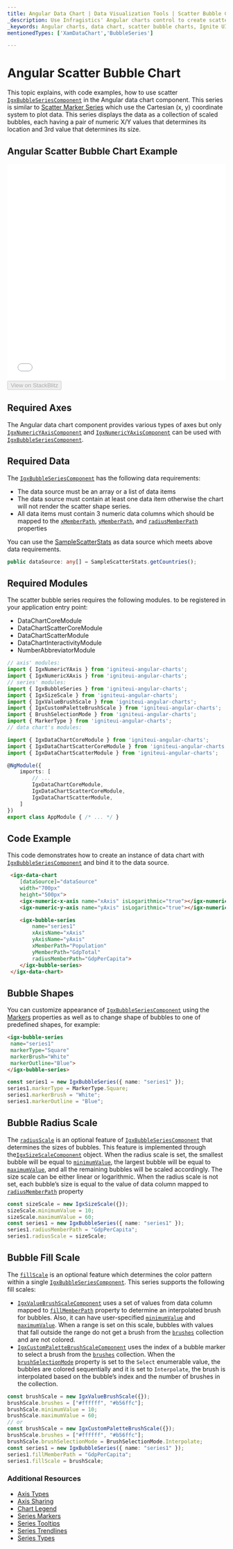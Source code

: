 ```yaml
---
title: Angular Data Chart | Data Visualization Tools | Scatter Bubble Chart | Data Binding | Infragistics
_description: Use Infragistics' Angular charts control to create scatter bubble charts. Learn about our Ignite UI for Angular graph types!
_keywords: Angular charts, data chart, scatter bubble charts, Ignite UI for Angular, Infragistics
mentionedTypes: ['XamDataChart','BubbleSeries']

---
```


# Angular Scatter Bubble Chart

This topic explains, with code examples, how to use scatter [`IgxBubbleSeriesComponent`]({environment:dvapibaseurl}/products/ignite-ui-angular/api/docs/typescript/latest/classes/igxbubbleseriescomponent.html) in the Angular data chart component. This series
is similar to [Scatter Marker Series](data-chart-type-scatter-point-series.md) which use the Cartesian (x, y) coordinate system to plot data. This series displays the data as a collection of scaled bubbles, each having a pair of numeric X/Y values that determines its location and 3rd value that determines its size.

## Angular Scatter Bubble Chart Example

<div class="sample-container loading" style="height: 500px">
    <iframe id="data-chart-type-scatter-bubble-series-iframe" src='{environment:dvDemosBaseUrl}/charts/data-chart-type-scatter-bubble-series' width="100%" height="100%" seamless frameBorder="0" onload="onXPlatSampleIframeContentLoaded(this);" alt="Angular Scatter Bubble Chart Example"></iframe>
</div>
<div>
    <button data-localize="stackblitz" disabled class="stackblitz-btn" data-iframe-id="data-chart-type-scatter-bubble-series-iframe" data-demos-base-url="{environment:dvDemosBaseUrl}">View on StackBlitz
    </button>


</div>

<div class="divider--half"></div>

## Required Axes

The Angular data chart component provides various types of axes but only [`IgxNumericYAxisComponent`]({environment:dvapibaseurl}/products/ignite-ui-angular/api/docs/typescript/latest/classes/igxnumericyaxiscomponent.html) and [`IgxNumericYAxisComponent`]({environment:dvapibaseurl}/products/ignite-ui-angular/api/docs/typescript/latest/classes/igxnumericyaxiscomponent.html) can be used with [`IgxBubbleSeriesComponent`]({environment:dvapibaseurl}/products/ignite-ui-angular/api/docs/typescript/latest/classes/igxbubbleseriescomponent.html).

## Required Data

The [`IgxBubbleSeriesComponent`]({environment:dvapibaseurl}/products/ignite-ui-angular/api/docs/typescript/latest/classes/igxbubbleseriescomponent.html) has the following data requirements:

-   The data source must be an array or a list of data items
-   The data source must contain at least one data item otherwise the chart will not render the scatter shape series.
-   All data items must contain 3 numeric data columns which should be mapped to the [`xMemberPath`]({environment:dvapibaseurl}/products/ignite-ui-angular/api/docs/typescript/latest/classes/igxscatterbasecomponent.html#xmemberpath), [`yMemberPath`]({environment:dvapibaseurl}/products/ignite-ui-angular/api/docs/typescript/latest/classes/igxscatterbasecomponent.html#ymemberpath), and [`radiusMemberPath`]({environment:dvapibaseurl}/products/ignite-ui-angular/api/docs/typescript/latest/classes/igxbubbleseriescomponent.html#radiusmemberpath) properties

You can use the [SampleScatterStats](data-chart-data-sources-stats.md) as data source which meets above data requirements.

```ts
public dataSource: any[] = SampleScatterStats.getCountries();
```

## Required Modules

The scatter bubble series requires the following modules<!-- Angular, React, WebComponents -->.<!-- end: Angular, React, WebComponents --><!-- Blazor --> to be registered in your application entry point:

-   DataChartCoreModule
-   DataChartScatterCoreModule
-   DataChartScatterModule
-   DataChartInteractivityModule
-   NumberAbbreviatorModule
    <!-- end: Blazor -->

```ts
// axis' modules:
import { IgxNumericYAxis } from 'igniteui-angular-charts';
import { IgxNumericXAxis } from 'igniteui-angular-charts';
// series' modules:
import { IgxBubbleSeries } from 'igniteui-angular-charts';
import { IgxSizeScale } from 'igniteui-angular-charts';
import { IgxValueBrushScale } from 'igniteui-angular-charts';
import { IgxCustomPaletteBrushScale } from 'igniteui-angular-charts';
import { BrushSelectionMode } from 'igniteui-angular-charts';
import { MarkerType } from 'igniteui-angular-charts';
// data chart's modules:

import { IgxDataChartCoreModule } from 'igniteui-angular-charts';
import { IgxDataChartScatterCoreModule } from 'igniteui-angular-charts';
import { IgxDataChartScatterModule } from 'igniteui-angular-charts';

@NgModule({
    imports: [
        // ...
        IgxDataChartCoreModule,
        IgxDataChartScatterCoreModule,
        IgxDataChartScatterModule,
    ]
})
export class AppModule { /* ... */ }
```

## Code Example

This code demonstrates how to create an instance of data chart with [`IgxBubbleSeriesComponent`]({environment:dvapibaseurl}/products/ignite-ui-angular/api/docs/typescript/latest/classes/igxbubbleseriescomponent.html) and bind it to the data source.

```html
 <igx-data-chart
    [dataSource]="dataSource"
    width="700px"
    height="500px">
    <igx-numeric-x-axis name="xAxis" isLogarithmic="true"></igx-numeric-x-axis>
    <igx-numeric-y-axis name="yAxis" isLogarithmic="true"></igx-numeric-y-axis>

    <igx-bubble-series
        name="series1"
        xAxisName="xAxis"
        yAxisName="yAxis"
        xMemberPath="Population"
        yMemberPath="GdpTotal"
        radiusMemberPath="GdpPerCapita">
    </igx-bubble-series>
 </igx-data-chart>
```

## Bubble Shapes

You can customize appearance of [`IgxBubbleSeriesComponent`]({environment:dvapibaseurl}/products/ignite-ui-angular/api/docs/typescript/latest/classes/igxbubbleseriescomponent.html) using the [Markers](data-chart-series-markers.md) properties as well as to change shape of bubbles to one of predefined shapes, for example:

```html
<igx-bubble-series
 name="series1"
 markerType="Square"
 markerBrush="White"
 markerOutline="Blue">
</igx-bubble-series>
```

```ts
const series1 = new IgxBubbleSeries({ name: "series1" });
series1.markerType = MarkerType.Square;
series1.markerBrush = "White";
series1.markerOutline = "Blue";
```

## Bubble Radius Scale

The [`radiusScale`]({environment:dvapibaseurl}/products/ignite-ui-angular/api/docs/typescript/latest/classes/igxbubbleseriescomponent.html#radiusscale) is an optional feature of [`IgxBubbleSeriesComponent`]({environment:dvapibaseurl}/products/ignite-ui-angular/api/docs/typescript/latest/classes/igxbubbleseriescomponent.html) that determines the sizes of bubbles. This feature is implemented through the[`IgxSizeScaleComponent`]({environment:dvapibaseurl}/products/ignite-ui-angular/api/docs/typescript/latest/classes/igxsizescalecomponent.html) object. When the radius scale is set, the smallest bubble will be equal to [`minimumValue`]({environment:dvapibaseurl}/products/ignite-ui-angular/api/docs/typescript/latest/classes/igxsizescalecomponent.html#minimumvalue), the largest bubble will be equal to [`maximumValue`]({environment:dvapibaseurl}/products/ignite-ui-angular/api/docs/typescript/latest/classes/igxsizescalecomponent.html#maximumvalue), and all the remaining bubbles will be scaled accordingly. The size scale can be either linear or logarithmic. When the radius scale is not set, each bubble’s size is equal to the value of data column mapped to [`radiusMemberPath`]({environment:dvapibaseurl}/products/ignite-ui-angular/api/docs/typescript/latest/classes/igxbubbleseriescomponent.html#radiusmemberpath) property

```ts
const sizeScale = new IgxSizeScale({});
sizeScale.minimumValue = 10;
sizeScale.maximumValue = 60;
const series1 = new IgxBubbleSeries({ name: "series1" });
series1.radiusMemberPath = "GdpPerCapita";
series1.radiusScale = sizeScale;
```

## Bubble Fill Scale

The [`fillScale`]({environment:dvapibaseurl}/products/ignite-ui-angular/api/docs/typescript/latest/classes/igxbubbleseriescomponent.html#fillscale) is an optional feature which determines the color pattern within a single [`IgxBubbleSeriesComponent`]({environment:dvapibaseurl}/products/ignite-ui-angular/api/docs/typescript/latest/classes/igxbubbleseriescomponent.html). This series supports the following fill scales:

-   [`IgxValueBrushScaleComponent`]({environment:dvapibaseurl}/products/ignite-ui-angular/api/docs/typescript/latest/classes/igxvaluebrushscalecomponent.html) uses a set of values from data column mapped to [`fillMemberPath`]({environment:dvapibaseurl}/products/ignite-ui-angular/api/docs/typescript/latest/classes/igxbubbleseriescomponent.html#fillmemberpath) property to determine an interpolated brush for bubbles. Also, it can have user-specified [`minimumValue`]({environment:dvapibaseurl}/products/ignite-ui-angular/api/docs/typescript/latest/classes/igxvaluebrushscalecomponent.html#minimumvalue) and [`maximumValue`]({environment:dvapibaseurl}/products/ignite-ui-angular/api/docs/typescript/latest/classes/igxvaluebrushscalecomponent.html#maximumvalue). When a range is set on this scale, bubbles with values that fall outside the range do not get a brush from the [`brushes`]({environment:dvapibaseurl}/products/ignite-ui-angular/api/docs/typescript/latest/classes/igxdatachartcomponent.html#brushes) collection and are not colored.
-   [`IgxCustomPaletteBrushScaleComponent`]({environment:dvapibaseurl}/products/ignite-ui-angular/api/docs/typescript/latest/classes/igxcustompalettebrushscalecomponent.html) uses the index of a bubble marker to select a brush from the [`brushes`]({environment:dvapibaseurl}/products/ignite-ui-angular/api/docs/typescript/latest/classes/igxdatachartcomponent.html#brushes) collection. When the [`brushSelectionMode`]({environment:dvapibaseurl}/products/ignite-ui-angular/api/docs/typescript/latest/classes/igxcustompalettebrushscalecomponent.html#brushselectionmode) property is set to the `Select` enumerable value, the bubbles are colored sequentially and it is set to `Interpolate`, the brush is interpolated based on the bubble’s index and the number of brushes in the collection.

```ts
const brushScale = new IgxValueBrushScale({});
brushScale.brushes = ["#ffffff", "#b56ffc"];
brushScale.minimumValue = 10;
brushScale.maximumValue = 60;
// or
const brushScale = new IgxCustomPaletteBrushScale({});
brushScale.brushes = ["#ffffff", "#b56ffc"];
brushScale.brushSelectionMode = BrushSelectionMode.Interpolate;
const series1 = new IgxBubbleSeries({ name: "series1" });
series1.fillMemberPath = "GdpPerCapita";
series1.fillScale = brushScale;
```

### Additional Resources

-   [Axis Types](data-chart-axis-types.md)
-   [Axis Sharing](data-chart-axis-sharing.md)
-   [Chart Legend](data-chart-legends.md)
-   [Series Markers](data-chart-series-markers.md)
-   [Series Tooltips](data-chart-series-tooltips.md)
-   [Series Trendlines](data-chart-series-trendlines.md)
-   [Series Types](data-chart-series-types.md)
